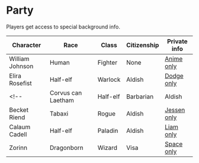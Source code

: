 # Party
Players get access to special background info.

| Character          | Race       | Class     | Citizenship | Private info            |
|--------------------|------------|-----------|-------------|-------------------------|
| William Johnson    | Human      | Fighter   | None        | [Anime only](william.md)|
| Elira Rosefist     | Half-elf   | Warlock   | Aldish      | [Dodge only](elira.md)  |
<!--| Corvus can Laetham | Half-elf   | Barbarian | Aldish      | [Greg only](corvus.md)  |-->
| Becket Riend       | Tabaxi     | Rogue     | Aldish      | [Jessen only](becket.md)|
| Calaum Cadell      | Half-elf   | Paladin   | Aldish      | [Liam only](cal.md)     |
| Zorinn             | Dragonborn | Wizard    | Visa        | [Space only](zorinn.md) |
